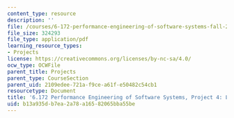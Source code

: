 ```yaml
---
content_type: resource
description: ''
file: /courses/6-172-performance-engineering-of-software-systems-fall-2018/b13a935db7ea2a78a16582065bba55be_MIT6_172F18_project4.pdf
file_size: 324293
file_type: application/pdf
learning_resource_types:
- Projects
license: https://creativecommons.org/licenses/by-nc-sa/4.0/
ocw_type: OCWFile
parent_title: Projects
parent_type: CourseSection
parent_uid: 2109edee-721a-f9ce-a61f-e50482c54cb1
resourcetype: Document
title: '6.172 Performance Engineering of Software Systems, Project 4: Leiserchess'
uid: b13a935d-b7ea-2a78-a165-82065bba55be
---
```

